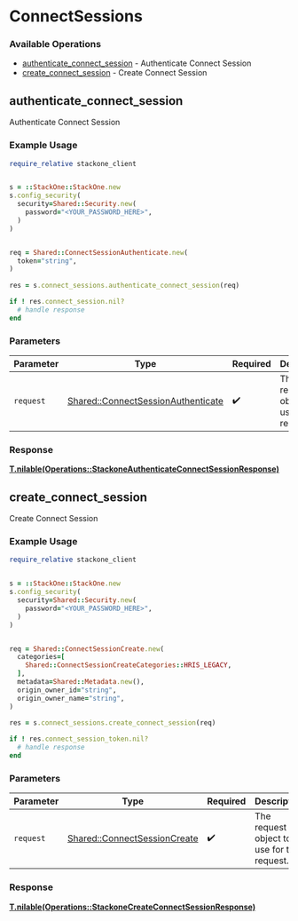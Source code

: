 # ConnectSessions


### Available Operations

* [authenticate_connect_session](#authenticate_connect_session) - Authenticate Connect Session
* [create_connect_session](#create_connect_session) - Create Connect Session

## authenticate_connect_session

Authenticate Connect Session

### Example Usage

```ruby
require_relative stackone_client


s = ::StackOne::StackOne.new
s.config_security(
  security=Shared::Security.new(
    password="<YOUR_PASSWORD_HERE>",
  )
)


req = Shared::ConnectSessionAuthenticate.new(
  token="string",
)
    
res = s.connect_sessions.authenticate_connect_session(req)

if ! res.connect_session.nil?
  # handle response
end

```

### Parameters

| Parameter                                                                               | Type                                                                                    | Required                                                                                | Description                                                                             |
| --------------------------------------------------------------------------------------- | --------------------------------------------------------------------------------------- | --------------------------------------------------------------------------------------- | --------------------------------------------------------------------------------------- |
| `request`                                                                               | [Shared::ConnectSessionAuthenticate](../../models/shared/connectsessionauthenticate.md) | :heavy_check_mark:                                                                      | The request object to use for the request.                                              |


### Response

**[T.nilable(Operations::StackoneAuthenticateConnectSessionResponse)](../../models/operations/stackoneauthenticateconnectsessionresponse.md)**


## create_connect_session

Create Connect Session

### Example Usage

```ruby
require_relative stackone_client


s = ::StackOne::StackOne.new
s.config_security(
  security=Shared::Security.new(
    password="<YOUR_PASSWORD_HERE>",
  )
)


req = Shared::ConnectSessionCreate.new(
  categories=[
    Shared::ConnectSessionCreateCategories::HRIS_LEGACY,
  ],
  metadata=Shared::Metadata.new(),
  origin_owner_id="string",
  origin_owner_name="string",
)
    
res = s.connect_sessions.create_connect_session(req)

if ! res.connect_session_token.nil?
  # handle response
end

```

### Parameters

| Parameter                                                                   | Type                                                                        | Required                                                                    | Description                                                                 |
| --------------------------------------------------------------------------- | --------------------------------------------------------------------------- | --------------------------------------------------------------------------- | --------------------------------------------------------------------------- |
| `request`                                                                   | [Shared::ConnectSessionCreate](../../models/shared/connectsessioncreate.md) | :heavy_check_mark:                                                          | The request object to use for the request.                                  |


### Response

**[T.nilable(Operations::StackoneCreateConnectSessionResponse)](../../models/operations/stackonecreateconnectsessionresponse.md)**

